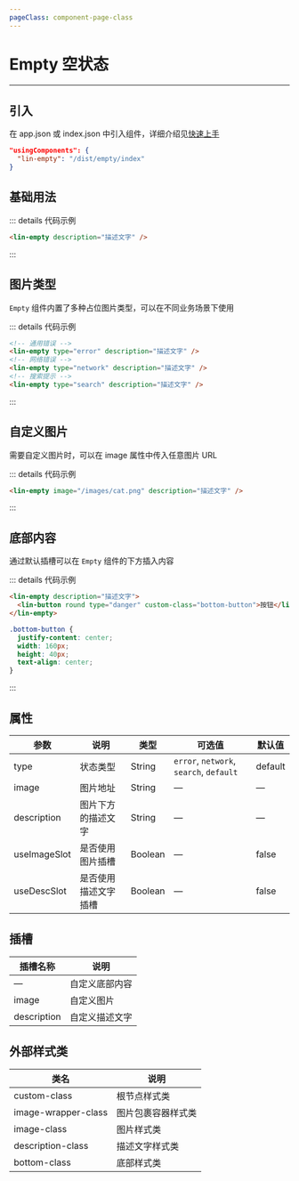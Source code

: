```yaml
---
pageClass: component-page-class
---
```


# Empty 空状态

---

<demo-image src='/componentImage/view/empty.png' />

## 引入

在 app.json 或 index.json 中引入组件，详细介绍见[快速上手](/guide/start.html)

```json
"usingComponents": {
  "lin-empty": "/dist/empty/index"
}
```

## 基础用法

::: details 代码示例

```html
<lin-empty description="描述文字" />
```

:::

## 图片类型

`Empty` 组件内置了多种占位图片类型，可以在不同业务场景下使用

::: details 代码示例

```html
<!-- 通用错误 -->
<lin-empty type="error" description="描述文字" />
<!-- 网络错误 -->
<lin-empty type="network" description="描述文字" />
<!-- 搜索提示 -->
<lin-empty type="search" description="描述文字" />
```

:::

## 自定义图片

需要自定义图片时，可以在 image 属性中传入任意图片 URL

::: details 代码示例

```html
<lin-empty image="/images/cat.png" description="描述文字" />
```

:::

## 底部内容

通过默认插槽可以在 `Empty` 组件的下方插入内容

::: details 代码示例

```html
<lin-empty description="描述文字">
  <lin-button round type="danger" custom-class="bottom-button">按钮</lin-button>
</lin-empty>
```

```css
.bottom-button {
  justify-content: center;
  width: 160px;
  height: 40px;
  text-align: center;
}
```

:::

## 属性

| 参数         | 说明                 | 类型    | 可选值                                  | 默认值  |
| ------------ | -------------------- | ------- | --------------------------------------- | ------- |
| type         | 状态类型             | String  | `error`, `network`, `search`, `default` | default |
| image        | 图片地址             | String  | —                                       | —       |
| description  | 图片下方的描述文字   | String  | —                                       | —       |
| useImageSlot | 是否使用图片插槽     | Boolean | —                                       | false   |
| useDescSlot  | 是否使用描述文字插槽 | Boolean | —                                       | false   |

## 插槽

| 插槽名称    | 说明           |
| ----------- | -------------- |
| —           | 自定义底部内容 |
| image       | 自定义图片     |
| description | 自定义描述文字 |

## 外部样式类

| 类名            | 说明               |
| ------------------- | ------------------ |
| custom-class        | 根节点样式类       |
| image-wrapper-class | 图片包裹容器样式类 |
| image-class         | 图片样式类         |
| description-class   | 描述文字样式类     |
| bottom-class        | 底部样式类         |
